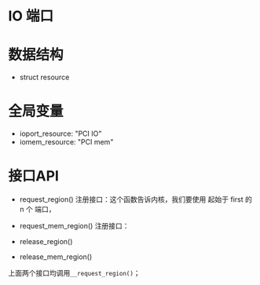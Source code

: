 IO 端口
======================

# 数据结构

* struct resource

# 全局变量

* ioport_resource:	"PCI IO"
* iomem_resource:	"PCI mem"


# 接口API

* request_region()		注册接口：这个函数告诉内核，我们要使用 起始于 first 的 n 个 端口，
* request_mem_region() 	注册接口：

* release_region()
* release_mem_region()

上面两个接口均调用`__request_region()`；




